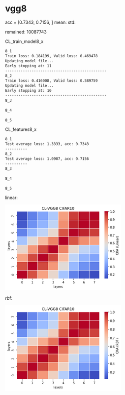 # vgg8
acc = [0.7343, 0.7156, ] mean: std:

remained: 10087743

CL_train_model8_x
```
8_1
Train loss: 0.184199, Valid loss: 0.469478
Updating model file...
Early stopping at: 11
----------------------------------------------
8_2
Train loss: 0.416008, Valid loss: 0.589759
Updating model file...
Early stopping at: 10
----------------------------------------------
8_3

8_4

8_5

```

CL_features8_x
```
8_1
Test average loss: 1.3333, acc: 0.7343
----------
8_2
Test average loss: 1.0907, acc: 0.7156
----------
8_3

8_4

8_5

```

linear:

![cl_vgg8_linear](cl_vgg8_linear.png)

rbf:

![cl_vgg8_rbf](cl_vgg8_rbf.png)
